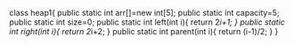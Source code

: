 class heap1{
    public static int arr[]=new int[5];
    public static int capacity=5;
    public static int size=0;
    public static int left(int i){
         return 2*i+1;
    }
    public static int right(int i){
        return 2*i+2;
   }
   public static int parent(int i){
    return (i-1)/2;
}
}
